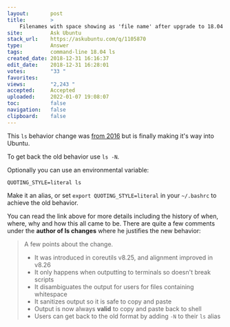 ```yaml
---
layout:       post
title:        >
    Filenames with space showing as 'file name' after upgrade to 18.04
site:         Ask Ubuntu
stack_url:    https://askubuntu.com/q/1105870
type:         Answer
tags:         command-line 18.04 ls
created_date: 2018-12-31 16:16:37
edit_date:    2018-12-31 16:28:01
votes:        "33 "
favorites:    
views:        "2,243 "
accepted:     Accepted
uploaded:     2022-01-07 19:08:07
toc:          false
navigation:   false
clipboard:    false
---
```


This `ls` behavior change was [from 2016][1] but is finally making it's way into Ubuntu.

To get back the old behavior use `ls -N`.

Optionally you can use an environmental variable:

``` 
QUOTING_STYLE=literal ls

```

Make it an alias, or set `export QUOTING_STYLE=literal` in your `~/.bashrc` to achieve the old behavior.

You can read the link above for more details including the history of when, where, why and how this all came to be. There are quite a few comments under the **author of ls changes** where he justifies the new behavior:


> A few points about the change.  
>   
> -    It was introduced in coreutils v8.25, and alignment improved in v8.26  
> -    It only happens when outputting to terminals so doesn't break scripts  
> -    It disambiguates the output for users for files containing whitespace  
> -    It sanitizes output so it is safe to copy and paste  
> -    Output is now always **valid** to copy and paste back to shell  
> -    Users can get back to the old format by adding `-N` to their `ls` alias  



  [1]: https://unix.stackexchange.com/questions/258679/why-is-ls-suddenly-wrapping-items-with-spaces-in-single-quotes
